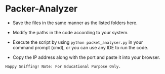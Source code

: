 # Packer-Analyzer

* Save the files in the same manner as the listed folders here.

* Modify the paths in the code according to your system.

* Execute the script by using `python packet_analyser.py` in your command prompt (cmd), or you can use any IDE to run the code.

* Copy the IP address along with the port and paste it into your browser.

`Happy Sniffing! Note: For Educational Purpose Only.`
